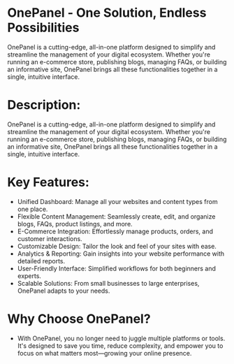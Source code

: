 # OnePanel - One Solution, Endless Possibilities
OnePanel is a cutting-edge, all-in-one platform designed to simplify and streamline the management of your digital ecosystem. Whether you're running an e-commerce store, publishing blogs, managing FAQs, or building an informative site, OnePanel brings all these functionalities together in a single, intuitive interface.


# Description:
OnePanel is a cutting-edge, all-in-one platform designed to simplify and streamline the management of your digital ecosystem. Whether you're running an e-commerce store, publishing blogs, managing FAQs, or building an informative site, OnePanel brings all these functionalities together in a single, intuitive interface.

# Key Features:

- Unified Dashboard: Manage all your websites and content types from one place.
- Flexible Content Management: Seamlessly create, edit, and organize blogs, FAQs, product listings, and more.
- E-Commerce Integration: Effortlessly manage products, orders, and customer interactions.
- Customizable Design: Tailor the look and feel of your sites with ease.
- Analytics & Reporting: Gain insights into your website performance with detailed reports.
- User-Friendly Interface: Simplified workflows for both beginners and experts.
- Scalable Solutions: From small businesses to large enterprises, OnePanel adapts to your needs.

# Why Choose OnePanel?
- With OnePanel, you no longer need to juggle multiple platforms or tools. It's designed to save you time, reduce complexity, and empower you to focus on what matters most—growing your online presence.
